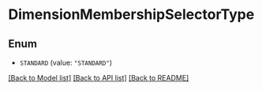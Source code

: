# DimensionMembershipSelectorType

## Enum


* `STANDARD` (value: `"STANDARD"`)


[[Back to Model list]](../README.md#documentation-for-models) [[Back to API list]](../README.md#documentation-for-api-endpoints) [[Back to README]](../README.md)


